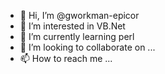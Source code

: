 - 👋 Hi, I’m @gworkman-epicor
- 👀 I’m interested in VB.Net
- 🌱 I’m currently learning perl
- 💞️ I’m looking to collaborate on ...
- 📫 How to reach me ...

<!---
gworkman-epicor/gworkman-epicor is a ✨ special ✨ repository because its `README.md` (this file) appears on your GitHub profile.
You can click the Preview link to take a look at your changes.
--->

